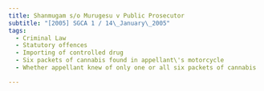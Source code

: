 ```yaml
---
title: Shanmugam s/o Murugesu v Public Prosecutor
subtitle: "[2005] SGCA 1 / 14\_January\_2005"
tags:
  - Criminal Law
  - Statutory offences
  - Importing of controlled drug
  - Six packets of cannabis found in appellant\'s motorcycle
  - Whether appellant knew of only one or all six packets of cannabis

---
```


